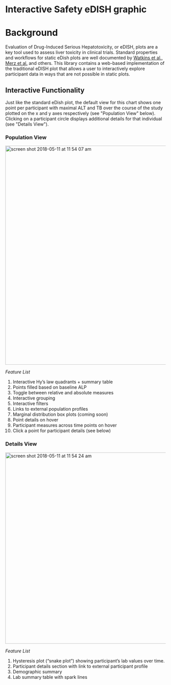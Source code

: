 # Interactive Safety eDISH graphic

# Background

Evaluation of Drug-Induced Serious Hepatotoxicity, or eDISH, plots are a key tool used to assess liver toxicity in clinical trials. Standard properties and workflows for static eDish plots are well documented  by [Watkins et al.](https://link.springer.com/article/10.2165%2F11586600-000000000-00000),  [Merz et al.](https://www.ncbi.nlm.nih.gov/pmc/articles/PMC4212156/) and others. This library contains a web-based implementation of the traditional eDISH plot that allows a user to interactively explore participant data in ways that are not possible in static plots. 

## Interactive Functionality

Just like the standard eDish plot, the default view for this chart shows one point per participant with maximal ALT and TB over the course of the study plotted on the x and y axes respectively (see "Population View" below).  Clicking on a participant circle displays additional details for that individual (see "Details View").  

### Population View
<img width="686" alt="screen shot 2018-05-11 at 11 54 07 am" src="https://user-images.githubusercontent.com/3680095/39941805-928ff78a-5512-11e8-8d11-589f7616c807.png">

*Feature List*

1. Interactive Hy’s law quadrants + summary table
2. Points filled based on baseline ALP
3. Toggle between relative and absolute measures
4. Interactive grouping
5. Interactive filters
6. Links to external population profiles
7. Marginal distribution box plots (coming soon)
8. Point details on hover 
9. Participant measures across time points on hover
10. Click a point for participant details (see below)

### Details View
<img width="599" alt="screen shot 2018-05-11 at 11 54 24 am" src="https://user-images.githubusercontent.com/3680095/39941806-92b15b46-5512-11e8-9a53-a06158d4ba8a.png">

*Feature List*

1. Hysteresis plot (“snake plot”) showing participant’s lab values over time. 
2. Participant details section with link to external participant profile
3. Demographic summary
4. Lab summary table with spark lines
